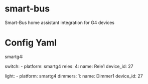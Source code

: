 # smart-bus
Smart-Bus home assistant integration for G4 devices

# Config Yaml

smartg4:

switch:
    - platform: smartg4
      reles:
       4:
        name: Rele1
        device_id: 27
           
light:
    - platform: smartg4
      dimmers:
       1:
        name: Dimmer1
        device_id: 27
